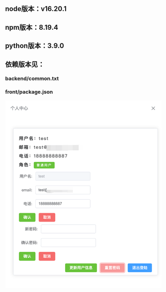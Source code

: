 ## node版本：v16.20.1
## npm版本：8.19.4
## python版本：3.9.0

## 依赖版本见：
### backend/common.txt
### front/package.json

![avatar](other/个人中心.png)
